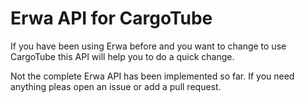 Erwa API for CargoTube
=======================
If you have been using Erwa before and you want to
change to use CargoTube this API will help you to
do a quick change.

Not the complete Erwa API has been implemented so far.
If you need anything pleas open an issue or add a pull
request.
